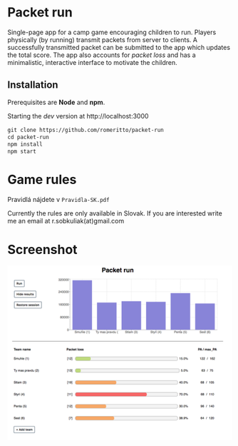 # Packet run
Single-page app for a camp game encouraging children to run. Players physically
(by running) transmit packets from server to clients. A successfully transmitted
packet can be submitted to the app which updates the total score. The app also
accounts for *packet loss* and has a minimalistic, interactive interface
to motivate the children.

## Installation
Prerequisites are **Node** and **npm**.

Starting the *dev* version at http://localhost:3000

```
git clone https://github.com/romeritto/packet-run
cd packet-run
npm install
npm start
```

# Game rules
Pravidlá nájdete v `Pravidla-SK.pdf`

Currently the rules are only available in Slovak. If you are interested write me an email at r.sobkuliak(at)gmail.com

# Screenshot
![Sample screenshot](/Screenshot.png?raw=true)
